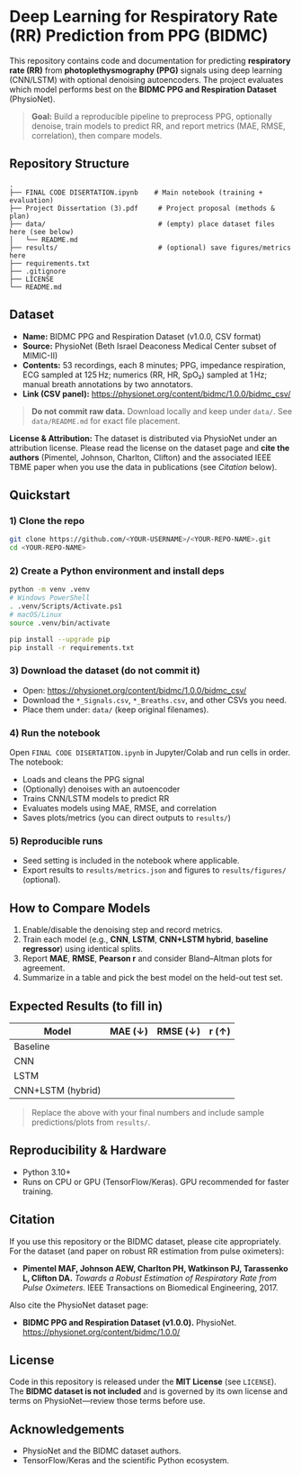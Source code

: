 # Deep Learning for Respiratory Rate (RR) Prediction from PPG (BIDMC)

This repository contains code and documentation for predicting **respiratory rate (RR)** from **photoplethysmography (PPG)** signals using deep learning (CNN/LSTM) with optional denoising autoencoders. The project evaluates which model performs best on the **BIDMC PPG and Respiration Dataset** (PhysioNet).

> **Goal:** Build a reproducible pipeline to preprocess PPG, optionally denoise, train models to predict RR, and report metrics (MAE, RMSE, correlation), then compare models.

## Repository Structure

```
.
├── FINAL CODE DISERTATION.ipynb    # Main notebook (training + evaluation)
├── Project Dissertation (3).pdf     # Project proposal (methods & plan)
├── data/                            # (empty) place dataset files here (see below)
│   └── README.md
├── results/                         # (optional) save figures/metrics here
├── requirements.txt
├── .gitignore
├── LICENSE
└── README.md
```

## Dataset

- **Name:** BIDMC PPG and Respiration Dataset (v1.0.0, CSV format)
- **Source:** PhysioNet (Beth Israel Deaconess Medical Center subset of MIMIC-II)
- **Contents:** 53 recordings, each 8 minutes; PPG, impedance respiration, ECG sampled at 125 Hz; numerics (RR, HR, SpO₂) sampled at 1 Hz; manual breath annotations by two annotators.
- **Link (CSV panel):** https://physionet.org/content/bidmc/1.0.0/bidmc_csv/

> **Do not commit raw data.** Download locally and keep under `data/`. See `data/README.md` for exact file placement.

**License & Attribution:** The dataset is distributed via PhysioNet under an attribution license. Please read the license on the dataset page and **cite the authors** (Pimentel, Johnson, Charlton, Clifton) and the associated IEEE TBME paper when you use the data in publications (see *Citation* below).

## Quickstart

### 1) Clone the repo

```bash
git clone https://github.com/<YOUR-USERNAME>/<YOUR-REPO-NAME>.git
cd <YOUR-REPO-NAME>
```

### 2) Create a Python environment and install deps

```bash
python -m venv .venv
# Windows PowerShell
. .venv/Scripts/Activate.ps1
# macOS/Linux
source .venv/bin/activate

pip install --upgrade pip
pip install -r requirements.txt
```

### 3) Download the dataset (do not commit it)

- Open: https://physionet.org/content/bidmc/1.0.0/bidmc_csv/
- Download the `*_Signals.csv`, `*_Breaths.csv`, and other CSVs you need.
- Place them under: `data/` (keep original filenames).

### 4) Run the notebook

Open `FINAL CODE DISERTATION.ipynb` in Jupyter/Colab and run cells in order. The notebook:
- Loads and cleans the PPG signal
- (Optionally) denoises with an autoencoder
- Trains CNN/LSTM models to predict RR
- Evaluates models using MAE, RMSE, and correlation
- Saves plots/metrics (you can direct outputs to `results/`)

### 5) Reproducible runs

- Seed setting is included in the notebook where applicable.
- Export results to `results/metrics.json` and figures to `results/figures/` (optional).

## How to Compare Models

1. Enable/disable the denoising step and record metrics.
2. Train each model (e.g., **CNN**, **LSTM**, **CNN+LSTM hybrid**, **baseline regressor**) using identical splits.
3. Report **MAE**, **RMSE**, **Pearson r** and consider Bland–Altman plots for agreement.
4. Summarize in a table and pick the best model on the held-out test set.

## Expected Results (to fill in)

| Model              | MAE (↓) | RMSE (↓) | r (↑) |
|-------------------|---------:|---------:|-----:|
| Baseline          |         |          |      |
| CNN               |         |          |      |
| LSTM              |         |          |      |
| CNN+LSTM (hybrid) |         |          |      |

> Replace the above with your final numbers and include sample predictions/plots from `results/`.

## Reproducibility & Hardware

- Python 3.10+
- Runs on CPU or GPU (TensorFlow/Keras). GPU recommended for faster training.

## Citation

If you use this repository or the BIDMC dataset, please cite appropriately. For the dataset (and paper on robust RR estimation from pulse oximeters):

- **Pimentel MAF, Johnson AEW, Charlton PH, Watkinson PJ, Tarassenko L, Clifton DA.** *Towards a Robust Estimation of Respiratory Rate from Pulse Oximeters*. IEEE Transactions on Biomedical Engineering, 2017.

Also cite the PhysioNet dataset page:

- **BIDMC PPG and Respiration Dataset (v1.0.0).** PhysioNet. https://physionet.org/content/bidmc/1.0.0/

## License

Code in this repository is released under the **MIT License** (see `LICENSE`). The **BIDMC dataset is not included** and is governed by its own license and terms on PhysioNet—review those terms before use.

## Acknowledgements

- PhysioNet and the BIDMC dataset authors.
- TensorFlow/Keras and the scientific Python ecosystem.
